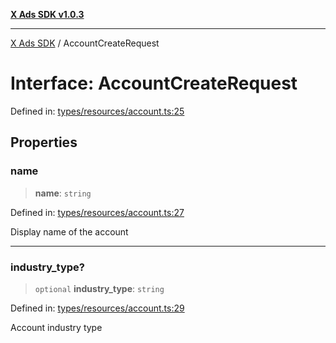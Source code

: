 [**X Ads SDK v1.0.3**](../README.md)

***

[X Ads SDK](../globals.md) / AccountCreateRequest

# Interface: AccountCreateRequest

Defined in: [types/resources/account.ts:25](https://github.com/kage1020/x-ads-sdk/blob/main/src/types/resources/account.ts#L25)

## Properties

### name

> **name**: `string`

Defined in: [types/resources/account.ts:27](https://github.com/kage1020/x-ads-sdk/blob/main/src/types/resources/account.ts#L27)

Display name of the account

***

### industry\_type?

> `optional` **industry\_type**: `string`

Defined in: [types/resources/account.ts:29](https://github.com/kage1020/x-ads-sdk/blob/main/src/types/resources/account.ts#L29)

Account industry type
